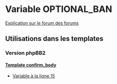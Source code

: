 # Variable OPTIONAL_BAN
[Explication sur le forum des forums](http://forum.forumactif.com/t294113-listing-des-variables#OPTIONAL_BAN)

## Utilisations dans les templates

### Version phpBB2

#### [Template confirm_body](subsilver/confirm_body.md)
* [Variable à la ligne 15](../subsilver/confirm_body.tpl#L15)